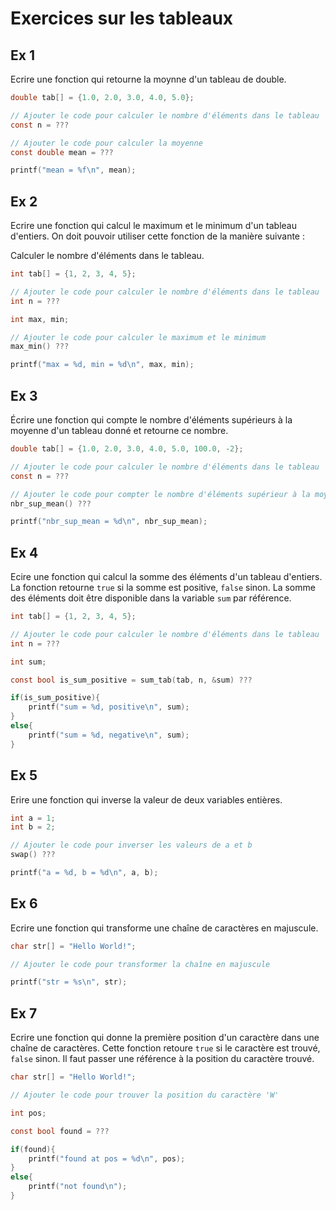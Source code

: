 # Exercices sur les tableaux

## Ex 1
Ecrire une fonction qui retourne la moynne d'un tableau de double.

```c
double tab[] = {1.0, 2.0, 3.0, 4.0, 5.0};

// Ajouter le code pour calculer le nombre d'éléments dans le tableau
const n = ???

// Ajouter le code pour calculer la moyenne
const double mean = ???

printf("mean = %f\n", mean);
```

## Ex 2
Ecrire une fonction qui calcul le maximum et le minimum d'un tableau d'entiers.
On doit pouvoir utiliser cette fonction de la manière suivante :

Calculer le nombre d'éléments dans le tableau.

```c
int tab[] = {1, 2, 3, 4, 5};

// Ajouter le code pour calculer le nombre d'éléments dans le tableau
int n = ???

int max, min;

// Ajouter le code pour calculer le maximum et le minimum
max_min() ???

printf("max = %d, min = %d\n", max, min);
```



## Ex 3
Écrire une fonction qui compte le nombre d'éléments supérieurs à la moyenne d'un tableau donné et retourne ce nombre.

```c
double tab[] = {1.0, 2.0, 3.0, 4.0, 5.0, 100.0, -2};

// Ajouter le code pour calculer le nombre d'éléments dans le tableau
const n = ???

// Ajouter le code pour compter le nombre d'éléments supérieur à la moyenne
nbr_sup_mean() ???

printf("nbr_sup_mean = %d\n", nbr_sup_mean);
```

## Ex 4
Ecire une fonction qui calcul la somme des éléments d'un tableau d'entiers.
La fonction retourne `true` si la somme est positive, `false` sinon.
La somme des éléments doit être disponible dans la variable `sum` par référence.

```c
int tab[] = {1, 2, 3, 4, 5};

// Ajouter le code pour calculer le nombre d'éléments dans le tableau
int n = ???

int sum;

const bool is_sum_positive = sum_tab(tab, n, &sum) ???

if(is_sum_positive){
    printf("sum = %d, positive\n", sum);
}
else{
    printf("sum = %d, negative\n", sum);
}
```

## Ex 5
Erire une fonction qui inverse la valeur de deux variables entières.

```c
int a = 1;
int b = 2;

// Ajouter le code pour inverser les valeurs de a et b
swap() ???

printf("a = %d, b = %d\n", a, b);
```

## Ex 6
Ecrire une fonction qui transforme une chaîne de caractères en majuscule.

```c
char str[] = "Hello World!";

// Ajouter le code pour transformer la chaîne en majuscule

printf("str = %s\n", str);
```

## Ex 7
Ecrire une fonction qui donne la première position d'un caractère dans une chaîne de caractères.
Cette fonction retoure `true` si le caractère est trouvé, `false` sinon.
Il faut passer une référence à la position du caractère trouvé.

```c
char str[] = "Hello World!";

// Ajouter le code pour trouver la position du caractère 'W'

int pos;

const bool found = ???

if(found){
    printf("found at pos = %d\n", pos);
}
else{
    printf("not found\n");
}
```